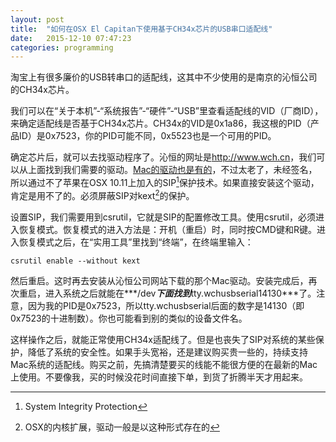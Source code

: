 ```yaml
---
layout: post
title:  "如何在OSX El Capitan下使用基于CH34x芯片的USB串口适配线"
date:   2015-12-10 07:47:23
categories: programming
---
```

淘宝上有很多廉价的USB转串口的适配线，这其中不少使用的是南京的沁恒公司的CH34x芯片。

我们可以在“关于本机”-“系统报告”-“硬件”-“USB”里查看适配线的VID（厂商ID），来确定适配线是否基于CH34x芯片。CH34x的VID是0x1a86，我这根的PID（产品ID）是0x7523，你的PID可能不同，0x5523也是一个可用的PID。

确定芯片后，就可以去找驱动程序了。沁恒的网址是<http://www.wch.cn>，我们可以从上面找到我们需要的驱动。[Mac的驱动也是有的](http://www.wch.cn/download/CH341SER_MAC_ZIP.html)，不过太老了，未经签名，所以通过不了苹果在OSX 10.11上加入的SIP[^1]保护技术。如果直接安装这个驱动，肯定是用不了的。必须屏蔽SIP对kext[^2]的保护。

设置SIP，我们需要用到csrutil，它就是SIP的配置修改工具。使用csrutil，必须进入恢复模式。恢复模式的进入方法是：开机（重启）时，同时按CMD键和R键。进入恢复模式之后，在“实用工具”里找到“终端”，在终端里输入：

```
csrutil enable --without kext
```

然后重启。这时再去安装从沁恒公司网站下载的那个Mac驱动。安装完成后，再次重启，进入系统之后就能在***/dev***下面找到***tty.wchusbserial14130***了。注意，因为我的PID是0x7523，所以tty.wchusbserial后面的数字是14130（即0x7523的十进制数）。你也可能看到别的类似的设备文件名。

这样操作之后，就能正常使用CH34x适配线了。但是也丧失了SIP对系统的某些保护，降低了系统的安全性。如果手头宽裕，还是建议购买贵一些的，持续支持Mac系统的适配线。购买之前，先搞清楚要买的线能不能很方便的在最新的Mac上使用。不要像我，买的时候没花时间直接下单，到货了折腾半天才用起来。

[^1]: System Integrity Protection
[^2]: OSX的内核扩展，驱动一般是以这种形式存在的
